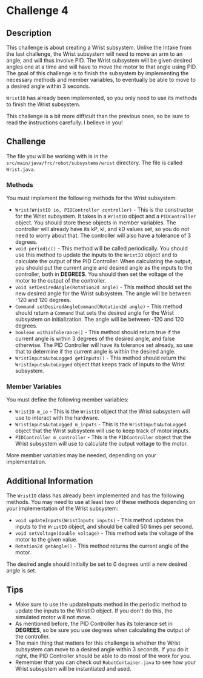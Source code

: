 # Challenge 4

## Description
This challenge is about creating a Wrist subsystem. Unlike the Intake from the last challenge, the Wrist subsystem will need to move an arm to an angle, and will thus involve PID. The Wrist subsystem will be given desired angles one at a time and will have to move the motor to that angle using PID. The goal of this challenge is to finish the subsystem by implementing the necessary methods and member variables, to eventually be able to move to a desired angle within 3 seconds.

`WristIO` has already been implemented, so you only need to use its methods to finish the Wrist subsystem.

This challenge is a bit more difficult than the previous ones, so be sure to read the instructions carefully. I believe in you!

## Challenge
The file you will be working with is in the `src/main/java/frc/robot/subsystems/wrist` directory. The file is called `Wrist.java`.

### Methods
You must implement the following methods for the Wrist subsystem:
- `Wrist(WristIO io, PIDController controller)` - This is the constructor for the Wrist subsystem. It takes in a `WristIO` object and a `PIDController` object. You should store these objects in member variables. The controller will already have its kP, kI, and kD values set, so you do not need to worry about that. The controller will also have a tolerance of 3 degrees.
- `void periodic()` - This method will be called periodically. You should use this method to update the inputs to the `WristIO` object and to calculate the output of the PID Controller. When calculating the output, you should put the current angle and desired angle as the inputs to the controller, both in **DEGREES**. You should then set the voltage of the motor to the output of the controller.
- `void setDesiredAngle(Rotation2d angle)` - This method should set the new desired angle for the Wrist subsystem. The angle will be between -120 and 120 degrees.
- `Command setDesiredAngleCommand(Rotation2d angle)` - This method should return a `Command` that sets the desired angle for the Wrist subsystem on initialization. The angle will be between -120 and 120 degrees.
- `boolean withinTolerance()` - This method should return true if the current angle is within 3 degrees of the desired angle, and false otherwise. The PID Controller will have its tolerance set already, so use that to determine if the current angle is within the desired angle.
- `WristInputsAutoLogged getInputs()` - This method should return the `WristInputsAutoLogged` object that keeps track of inputs to the Wrist subsystem.

### Member Variables
You must define the following member variables:
- `WristIO m_io` - This is the `WristIO` object that the Wrist subsystem will use to interact with the hardware.
- `WristInputsAutoLogged m_inputs` - This is the `WristInputsAutoLogged` object that the Wrist subsystem will use to keep track of motor inputs.
- `PIDController m_controller` - This is the `PIDController` object that the Wrist subsystem will use to calculate the output voltage to the motor.

More member variables may be needed, depending on your implementation.

## Additional Information
The `WristIO` class has already been implemented and has the following methods. You may need to use at least two of these methods depending on your implementation of the Wrist subsystem:
- `void updateInputs(WristInputs inputs)` - This method updates the inputs to the `WristIO` object, and should be called 50 times per second.
- `void setVoltage(double voltage)` - This method sets the voltage of the motor to the given value.
- `Rotation2d getAngle()` - This method returns the current angle of the motor.

The desired angle should initially be set to 0 degrees until a new desired angle is set.

## Tips
- Make sure to use the updateInputs method in the periodic method to update the inputs to the WristIO object. If you don't do this, the simulated motor will not move.
- As mentioned before, the PID Controller has its tolerance set in **DEGREES**, so be sure you use degrees when calculating the output of the controller.
- The main thing that matters for this challenge is whether the Wrist subsystem can move to a desired angle within 3 seconds. If you do it right, the PID Controller should be able to do most of the work for you.
- Remember that you can check out `RobotContainer.java` to see how your Wrist subsystem will be instantiated and used.
